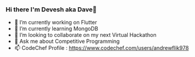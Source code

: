 ### Hi there I'm Devesh aka Dave👋

- 🔭 I’m currently working on Flutter
- 🌱 I’m currently learning MongoDB
- 👯 I’m looking to collaborate on my next Virtual Hackathon
- 💬 Ask me about Competitive Programming
- 📫 CodeChef Profile : <a href="http://example.com" target="_blank">https://www.codechef.com/users/andrewflik978</a> 
